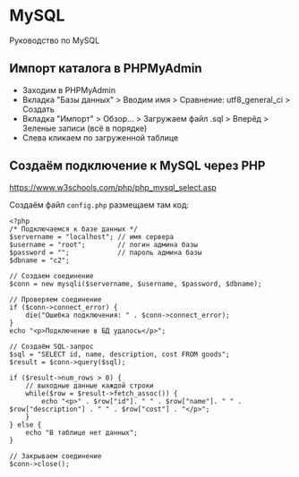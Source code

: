# MySQL
Руководство по MySQL

## Импорт каталога в PHPMyAdmin
* Заходим в PHPMyAdmin
* Вкладка "Базы данных" > Вводим имя > Сравнение: utf8_general_ci > Создать
* Вкладка "Импорт" > Обзор... > Загружаем файл .sql > Вперёд > Зеленые записи (всё в порядке)
* Слева кликаем по загруженной таблице

## Создаём подключение к MySQL через PHP
https://www.w3schools.com/php/php_mysql_select.asp

Создаём файл `config.php` размещаем там код:

    <?php
    /* Подключаемся к базе данных */
    $servername = "localhost"; // имя сервера
    $username = "root";        // логин админа базы
    $password = "";            // пароль админа базы
    $dbname = "c2";

    // Создаем соединение
    $conn = new mysqli($servername, $username, $password, $dbname);

    // Проверяем соединение
    if ($conn->connect_error) {
        die("Ошибка подключения: " . $conn->connect_error);
    }
    echo "<p>Подключение в БД удалось</p>";

    // Создаём SQL-запрос
    $sql = "SELECT id, name, description, cost FROM goods";
    $result = $conn->query($sql);

    if ($result->num_rows > 0) {
        // выходные данные каждой строки
        while($row = $result->fetch_assoc()) {
            echo "<p>" . $row["id"]. " " . $row["name"]. " " . $row["description"] . " " . $row["cost"] . "</p>";
        }
    } else {
        echo "В таблице нет данных";
    }

    // Закрываем соединение
    $conn->close();
